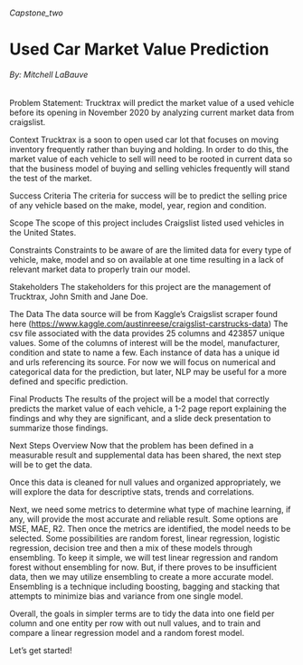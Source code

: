 ###### Capstone_two

# Used Car Market Value Prediction
###### By: Mitchell LaBauve




Problem Statement:
Trucktrax will predict the market value of a used vehicle before its opening in November 2020 by analyzing current market data from craigslist.

Context
Trucktrax is a soon to open used car lot that focuses on moving inventory frequently rather than buying and holding. In order to do this, the market value of each vehicle to sell will need to be rooted in current data so that the business model of buying and selling vehicles frequently will stand the test of the market. 

Success Criteria
The criteria for success will be to predict the selling price of any vehicle based on the make, model, year, region and condition. 

Scope
The scope of this project includes Craigslist listed used vehicles in the United States. 

Constraints
Constraints to be aware of are the limited data for every type of vehicle, make, model and so on available at one time resulting in a lack of relevant market data to properly train our model. 

Stakeholders
The stakeholders for this project are the management of Trucktrax, John Smith and Jane Doe. 

The Data
The data source will be from Kaggle’s Craigslist scraper found here (https://www.kaggle.com/austinreese/craigslist-carstrucks-data)
The csv file associated with the data provides 25 columns and 423857 unique values. Some of the columns of interest will be the model, manufacturer, condition and state to name a few. Each instance of data has a unique id and urls referencing its source. For now we will focus on numerical and categorical data for the prediction, but later, NLP may be useful for a more defined and specific prediction.

Final Products
The results of the project will be a model that correctly predicts the market value of each vehicle, a 1-2 page report explaining the findings and why they are significant, and a slide deck presentation to summarize those findings. 

Next Steps Overview
Now that the problem has been defined in a measurable result and supplemental data has been shared, the next step will be to get the data.

Once this data is cleaned for null values and organized appropriately, we will explore the data for descriptive stats, trends and correlations. 

Next, we need some metrics to determine what type of machine learning, if any, will provide the most accurate and reliable result. Some options are MSE, MAE, R2. 
Then once the metrics are identified, the model needs to be selected. Some possibilities are random forest, linear regression, logistic regression, decision tree and then a mix of these models through ensembling. To keep it simple, we will test linear regression and random forest without ensembling for now. But, if there proves to be insufficient data, then we may utilize ensembling to create a more accurate model. Ensembling is a technique including boosting, bagging and stacking that attempts to minimize bias and variance from one single model. 

Overall, the goals in simpler terms are to tidy the data into one field per column and one entity per row with out null values, and to train and compare a linear regression model and a random forest model. 

Let’s get started!
